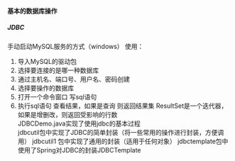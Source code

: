 #### 基本的数据库操作
##### JDBC
手动启动MySQL服务的方式（windows）
使用：  
1. 导入MySQL的驱动包  
2. 选择要连接的是哪一种数据库
3. 通过主机名、端口号、用户名、密码创建
4. 选择要操作的数据库
5. 打开一个命令窗口  写sql语句  
6. 执行sql语句  查看结果，如果是查询 则返回结果集 ResultSet是一个迭代器，如果是增删改，则返回受影响的行数  
JDBCDemo.java实现了使用jdbc的基本过程  
jdbcutil包中实现了JDBC的简单封装（将一些常用的操作进行封装，方便调用）
jdbcutil1 包中实现了通用的封装（适用于任何对象）
jdbctemplate包中使用了Spring对JDBC的封装JDBCTemplate  
